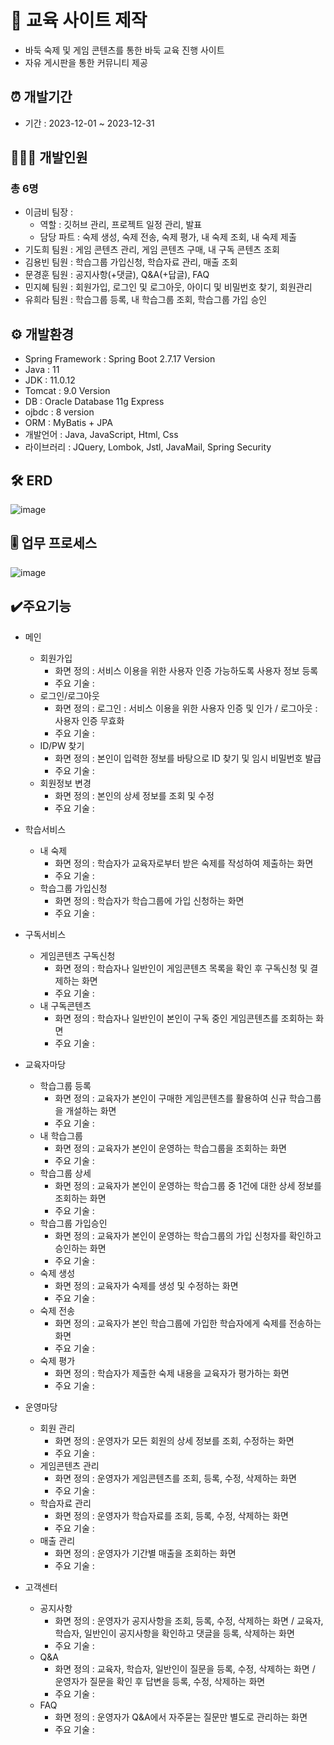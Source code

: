 # 🐶 교육 사이트 제작
- 바둑 숙제 및 게임 콘텐츠를 통한 바둑 교육 진행 사이트
- 자유 게시판을 통한 커뮤니티 제공

## ⏰ 개발기간
- 기간 : 2023-12-01 ~ 2023-12-31

## 🧑‍🤝‍🧑 개발인원
### 총 6명
- 이금비 팀장 : 
  - 역할 : 깃허브 관리, 프로젝트 일정 관리, 발표
  - 담당 파트 : 숙제 생성, 숙제 전송, 숙제 평가, 내 숙제 조회, 내 숙제 제출 
- 기도희 팀원 : 게임 콘텐츠 관리, 게임 콘텐츠 구매, 내 구독 콘텐츠 조회    
- 김용빈 팀원 : 학습그룹 가입신청, 학습자료 관리, 매출 조회
- 문경훈 팀원 : 공지사항(+댓글), Q&A(+답글), FAQ
- 민지혜 팀원 : 회원가입, 로그인 및 로그아웃, 아이디 및 비밀번호 찾기, 회원관리
- 유희라 팀원 : 학습그룹 등록, 내 학습그룹 조회, 학습그룹 가입 승인

## ⚙️ 개발환경
- Spring Framework : Spring Boot 2.7.17 Version
- Java : 11
- JDK : 11.0.12
- Tomcat : 9.0 Version
- DB : Oracle Database 11g Express
- ojbdc : 8 version
- ORM : MyBatis + JPA
- 개발언어 : Java, JavaScript, Html, Css
- 라이브러리 : JQuery, Lombok, Jstl, JavaMail, Spring Security

## 🛠️ ERD
![image](https://github.com/xodidakal/gb2023501/assets/144099215/2d4b66ac-322f-406e-b761-130092469396)

## 🎚️ 업무 프로세스
![image](https://github.com/xodidakal/gb2023501/assets/144099215/0d0b8e2b-c90e-4be6-a182-3c42ca173d04)

## ✔️주요기능
- 메인
  - 회원가입
    - 화면 정의 : 서비스 이용을 위한 사용자 인증 가능하도록 사용자 정보 등록
    - 주요 기술 :
  - 로그인/로그아웃
    - 화면 정의 : 로그인 : 서비스 이용을 위한 사용자 인증 및 인가 / 로그아웃 : 사용자 인증 무효화
    - 주요 기술 :
  - ID/PW 찾기
    - 화면 정의 : 본인이 입력한 정보를 바탕으로 ID 찾기 및 임시 비밀번호 발급
    - 주요 기술 :
  - 회원정보 변경
    - 화면 정의 : 본인의 상세 정보를 조회 및 수정
    - 주요 기술 :

- 학습서비스
  - 내 숙제
    - 화면 정의 : 학습자가 교육자로부터 받은 숙제를 작성하여 제출하는 화면
    - 주요 기술 :
  - 학습그룹 가입신청
    - 화면 정의 : 학습자가 학습그룹에 가입 신청하는 화면
    - 주요 기술 :

- 구독서비스
  - 게임콘텐츠 구독신청
    - 화면 정의 : 학습자나 일반인이 게임콘텐츠 목록을 확인 후 구독신청 및 결제하는 화면
    - 주요 기술 :
  - 내 구독콘텐츠
    - 화면 정의 : 학습자나 일반인이 본인이 구독 중인 게임콘텐츠를 조회하는 화면
    - 주요 기술 :
   
- 교육자마당
  - 학습그룹 등록
    - 화면 정의 : 교육자가 본인이 구매한 게임콘텐츠를 활용하여 신규 학습그룹을 개설하는 화면
    - 주요 기술 :
  - 내 학습그룹
    - 화면 정의 : 교육자가 본인이 운영하는 학습그룹을 조회하는 화면
    - 주요 기술 :
  - 학습그룹 상세
    - 화면 정의 : 교육자가 본인이 운영하는 학습그룹 중 1건에 대한 상세 정보를 조회하는 화면
    - 주요 기술 :
  - 학습그룹 가입승인
    - 화면 정의 : 교육자가 본인이 운영하는 학습그룹의 가입 신청자를 확인하고 승인하는 화면
    - 주요 기술 :
  - 숙제 생성
    - 화면 정의 : 교육자가 숙제를 생성 및 수정하는 화면
    - 주요 기술 :
  - 숙제 전송
    - 화면 정의 : 교육자가 본인 학습그룹에 가입한 학습자에게 숙제를 전송하는 화면
    - 주요 기술 :
  - 숙제 평가
    - 화면 정의 : 학습자가 제출한 숙제 내용을 교육자가 평가하는 화면
    - 주요 기술 :
   
- 운영마당
  - 회원 관리
    - 화면 정의 : 운영자가 모든 회원의 상세 정보를 조회, 수정하는 화면
    - 주요 기술 :
  - 게임콘텐츠 관리
    - 화면 정의 : 운영자가 게임콘텐츠를 조회, 등록, 수정, 삭제하는 화면
    - 주요 기술 :
  - 학습자료 관리
    - 화면 정의 : 운영자가 학습자료를 조회, 등록, 수정, 삭제하는 화면
    - 주요 기술 :
  - 매출 관리
    - 화면 정의 : 운영자가 기간별 매출을 조회하는 화면
    - 주요 기술 :
   
- 고객센터
  - 공지사항
    - 화면 정의 : 운영자가 공지사항을 조회, 등록, 수정, 삭제하는 화면 / 교육자, 학습자, 일반인이 공지사항을 확인하고 댓글을 등록, 삭제하는 화면
    - 주요 기술 :
  - Q&A
    - 화면 정의 : 교육자, 학습자, 일반인이 질문을 등록, 수정, 삭제하는 화면 / 운영자가 질문을 확인 후 답변을 등록, 수정, 삭제하는 화면
    - 주요 기술 :
  - FAQ
    - 화면 정의 : 운영자가 Q&A에서 자주묻는 질문만 별도로 관리하는 화면
    - 주요 기술 :




